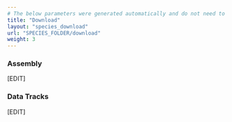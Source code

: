 ```yaml
---
# The below parameters were generated automatically and do not need to be changed.
title: "Download"
layout: "species_download"
url: "SPECIES_FOLDER/download"
weight: 3
---
```


### Assembly

[EDIT]


### Data Tracks

[EDIT]
